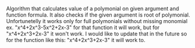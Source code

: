 Algorithm that calculates value of a polymonial on given argument and function formula. It also checks if the given argument is root of polymonial. 
Unfortunetelly it works only for full polymonials without missing monomial ex. "x^4+2x^3-5x^2+2x-3" for that function it will work, but for "x^4+2x^3+2x-3" it won't work.
I would like to update that in the future so for the function like this: "x^4+2x^3+2x-3" it will work to.
